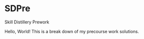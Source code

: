 # SDPre
Skill Distillery Prework

Hello, World!
This is a break down of my precourse work solutions. 

